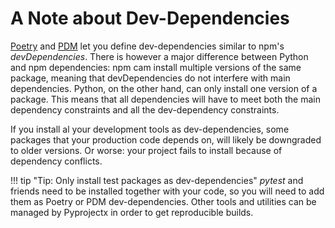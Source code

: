# A Note about Dev-Dependencies

[Poetry](https://python-poetry.org/) and [PDM](https://pdm.fming.dev/) let you define dev-dependencies similar to
npm's _devDependencies_. There is however a major difference between Python and npm dependencies:
npm cam install multiple versions of the same package, meaning that devDependencies do not interfere
with main dependencies. Python, on the other hand, can only install one version of a package.
This means that all dependencies will have to meet both the main dependency constraints and all the dev-dependency
constraints.

If you install al your development tools as dev-dependencies, some packages that your production code depends on,
will likely be downgraded to older versions. Or worse: your project fails to install because of dependency conflicts.

!!! tip "Tip: Only install test packages as dev-dependencies"
    _pytest_ and friends need to be installed together with your code, so you will need to add them
    as Poetry or PDM dev-dependencies. Other tools and utilities can be managed by Pyprojectx in order to get
    reproducible builds.
